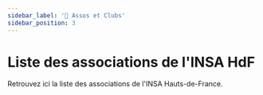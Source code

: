 ```yaml
---
sidebar_label: '🌳 Assos et Clubs'
sidebar_position: 3
---
```



# Liste des associations de l'INSA HdF

Retrouvez ici la liste des associations de l'INSA Hauts-de-France.